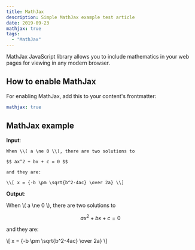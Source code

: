 ```yaml
---
title: MathJax
description: Simple MathJax example test article
date: 2019-09-23
mathjax: true
tags:
  - "MathJax"
---
```


MathJax JavaScript library allows you to include mathematics in your web pages for viewing in any modern browser.
<!--more-->

## How to enable MathJax

For enabling MathJax, add this to your content's frontmatter:

```yaml
mathjax: true
```

## MathJax example

**Input**:

```
When \\( a \ne 0 \\), there are two solutions to

$$ ax^2 + bx + c = 0 $$

and they are:

\\[ x = {-b \pm \sqrt{b^2-4ac} \over 2a} \\]
```

**Output**:

When \\( a \ne 0 \\), there are two solutions to

$$ ax^2 + bx + c = 0 $$

and they are:

\\[ x = {-b \pm \sqrt{b^2-4ac} \over 2a} \\]
